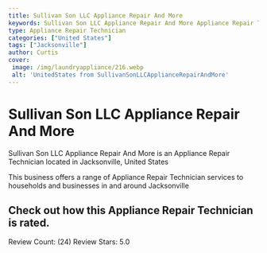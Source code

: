 ```yaml
---
title: Sullivan Son LLC Appliance Repair And More
keywords: Sullivan Son LLC Appliance Repair And More Appliance Repair Technician Jacksonville United States 
type: Appliance Repair Technician 
categories: ["United States"]
tags: ["Jacksonville"]
author: Curtis
cover:
 image: /img/laundryappliance/216.webp
 alt: 'UnitedStates from SullivanSonLLCApplianceRepairAndMore'
---
```


# Sullivan Son LLC Appliance Repair And More
Sullivan Son LLC Appliance Repair And More is an Appliance Repair Technician located in Jacksonville, United States

This business offers a range of Appliance Repair Technician services to households and businesses in and around Jacksonville

## Check out how this Appliance Repair Technician is rated.
Review Count: (24)
Review Stars: 5.0
